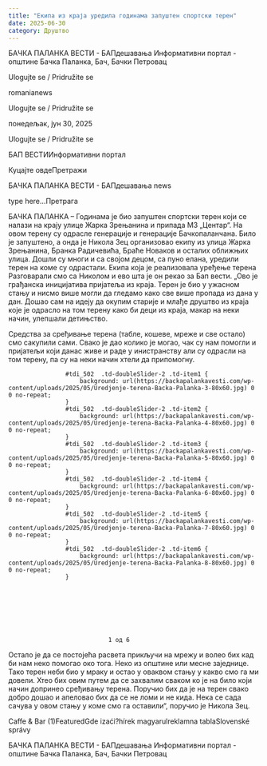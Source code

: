 ```yaml
---
title: "Екипа из краја уредила годинама запуштен спортски терен"
date: 2025-06-30
category: Друштво
---
```


БАЧКА ПАЛАНКА ВЕСТИ - БАПдешавања Информативни портал - општине Бачка Паланка, Бач, Бачки Петровац

Ulogujte se / Pridružite se

romanianews

Ulogujte se / Pridružite se

понедељак, јун 30, 2025

Ulogujte se / Pridružite se

БАП ВЕСТИИнформативни портал

Куцајте овдеПретражи

БАЧКА ПАЛАНКА ВЕСТИ - БАПдешавања news

type here...Претрага

БАЧКА ПАЛАНКА – Годинама је био запуштен спортски терен који се налази на крају улице Жарка Зрењанина и припада МЗ „Центар“. На овом терену су одрасле генерације и генерације Бачкопаланчана. Било је запуштено, а онда је Никола Зец организовао екипу из улица Жарка Зрењанина, Бранка Радичевића, Браће Новаков и осталих оближњих улица. Дошли су многи и са својом децом, са пуно елана, уредили терен на коме су одрастали.
Екипа која је реализовала уређење терена
Разговарали смо са Николом и ево шта је он рекао за Бап вести.
„Ово је грађанска иницијатива пријатеља из краја. Терен је био у ужасном стању и нисмо више могли да гледамо како све више пропада из дана у дан. Дошао сам на идеју да окупим старије и млађе друштво из краја које је одрасло на том терену како би деци из краја, макар на неки начин, улепшали детињство.


Средства за сређивање терена (табле, кошеве, мреже и све остало) смо сакупили сами. Свако је дао колико је могао, чак су нам помогли и пријатељи који данас живе и раде у инистранству али су одрасли на том терену, па су на неки начин хтели да припомогну.



                
                    
                    #tdi_502  .td-doubleSlider-2 .td-item1 {
                        background: url(https://backapalankavesti.com/wp-content/uploads/2025/05/Uredjenje-terena-Backa-Palanka-3-80x60.jpg) 0 0 no-repeat;
                    }
                    #tdi_502  .td-doubleSlider-2 .td-item2 {
                        background: url(https://backapalankavesti.com/wp-content/uploads/2025/05/Uredjenje-terena-Backa-Palanka-4-80x60.jpg) 0 0 no-repeat;
                    }
                    #tdi_502  .td-doubleSlider-2 .td-item3 {
                        background: url(https://backapalankavesti.com/wp-content/uploads/2025/05/Uredjenje-terena-Backa-Palanka-5-80x60.jpg) 0 0 no-repeat;
                    }
                    #tdi_502  .td-doubleSlider-2 .td-item4 {
                        background: url(https://backapalankavesti.com/wp-content/uploads/2025/05/Uredjenje-terena-Backa-Palanka-6-80x60.jpg) 0 0 no-repeat;
                    }
                    #tdi_502  .td-doubleSlider-2 .td-item5 {
                        background: url(https://backapalankavesti.com/wp-content/uploads/2025/05/Uredjenje-terena-Backa-Palanka-7-80x60.jpg) 0 0 no-repeat;
                    }
                    #tdi_502  .td-doubleSlider-2 .td-item6 {
                        background: url(https://backapalankavesti.com/wp-content/uploads/2025/05/Uredjenje-terena-Backa-Palanka-8-80x60.jpg) 0 0 no-repeat;
                    }
                

                
                    
                        
                           

                            
                                1 од 6
                                
                                    
                                    
                                
                            
                        

                        
                            
                                
                    
                        
                            
                                
                            
                            
                        
                    
                    
                        
                            
                                
                            
                            
                        
                    
                    
                        
                            
                                
                            
                            
                        
                    
                    
                        
                            
                                
                            
                            
                        
                    
                    
                        
                            
                                
                            
                            
                        
                    
                    
                        
                            
                                
                            
                            
                        
                    
                            
                        

                        
                            
                                
                    
                        
                    
                    
                        
                    
                    
                        
                    
                    
                        
                    
                    
                        
                    
                    
                        
                    
                            
                        

                    

                
                
Остало је да се постојећа расвета прикључи на мрежу и волео бих кад би нам неко помогао око тога. Неко из општине или месне заједнице. Тако терен неби био у мраку и остао у оваквом стању у какво смо га ми довели.
Хтео бих овим путем да се захвалим сваком ко је на било који начин допринео сређивању терена. Поручио бих да је на терен свако добро дошао и апеловао бих да се не ломи и не кида. Нека се сада сачува у овом стању у коме смо га оставили“, поручио је Никола Зец.

Caffe & Bar (1)FeaturedGde izaći?hírek magyarulreklamna tablaSlovenské správy

БАЧКА ПАЛАНКА ВЕСТИ - БАПдешавања Информативни портал - општине Бачка Паланка, Бач, Бачки Петровац
